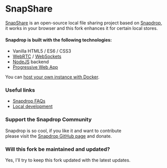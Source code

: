 # SnapShare 

[SnapShare](https://github.com/dxlliv/snapshare) is an open-source local file sharing project based on [Snapdrop](https://github.com/RobinLinus/snapdrop),   
it works in your browser and this fork enhances it for certain local stores.


#### Snapdrop is built with the following technologies:
* Vanilla HTML5 / ES6 / CSS3
* [WebRTC](http://webrtc.org/) / [WebSockets](http://www.websocket.org/)
* [NodeJS](https://nodejs.org/en/) backend
* [Progressive Web App](https://wikipedia.org/wiki/Progressive_Web_App)

You can [host your own instance with Docker](/docs/local-dev.md).


### Useful links
- [Snapdrop FAQs](https://github.com/RobinLinus/snapdrop/blob/master/docs/faq.md)
- [Local development](/docs/local-dev.md)

### Support the Snapdrop Community
Snapdrop is so cool, if you like it and want to contribute  
please visit the [Snapdrop GitHub page](https://github.com/RobinLinus/snapdrop) and donate.

### Will this fork be maintained and updated?
Yes, I'll try to keep this fork updated with the latest updates.